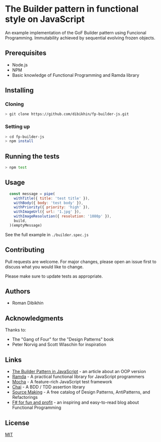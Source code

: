 # The Builder pattern in functional style on JavaScript

An example implementation of the GoF Builder pattern using Funcional Programming. Immutability achieved by sequential evolving frozen objects.

## Prerequisites
- Node.js
- NPM
- Basic knowledge of Functional Programming and Ramda library

## Installing

### Cloning

```bash
> git clone https://github.com/dibikhin/fp-builder-js.git
```

### Setting up

```bash
> cd fp-builder-js
> npm install
```

## Running the tests

```bash
> npm test
```

## Usage

```javascript
  const message = pipe(
    withTitle({ title: 'test title' }),
    withBody({ body: 'test body' }),
    withPriority({ priority: 'high' }),
    withImageUrl({ url: '1.jpg' }),
    withImageResolution({ resolution: '1080p' }),
    build,
  )(emptyMessage)

```

See the full example in `./builder.spec.js`

## Contributing
Pull requests are welcome. For major changes, please open an issue first to discuss what you would like to change.

Please make sure to update tests as appropriate.

## Authors
- Roman Dibikhin

## Acknowledgments
Thanks to:
- The "Gang of Four" for the "Design Patterns" book
- Peter Norvig and Scott Wlaschin for inspiration

## Links
- [The Builder Pattern in JavaScript](https://medium.com/better-programming/the-builder-pattern-in-javascript-6f3d85c3ae4a) - an article about an OOP version
- [Ramda](https://ramdajs.com) - A practical functional library for JavaScript programmers
- [Mocha](https://mochajs.org) - A feature-rich JavaScript test framework 
- [Chai](https://www.chaijs.com) - A BDD / TDD assertion library
- [Source Making](https://sourcemaking.com) - A free catalog of Design Patterns, AntiPatterns, and Refactorings
- [F# for fun and profit](https://fsharpforfunandprofit.com) - an inspiring and easy-to-read blog about Functional Programming

## License
[MIT](LICENSE)
